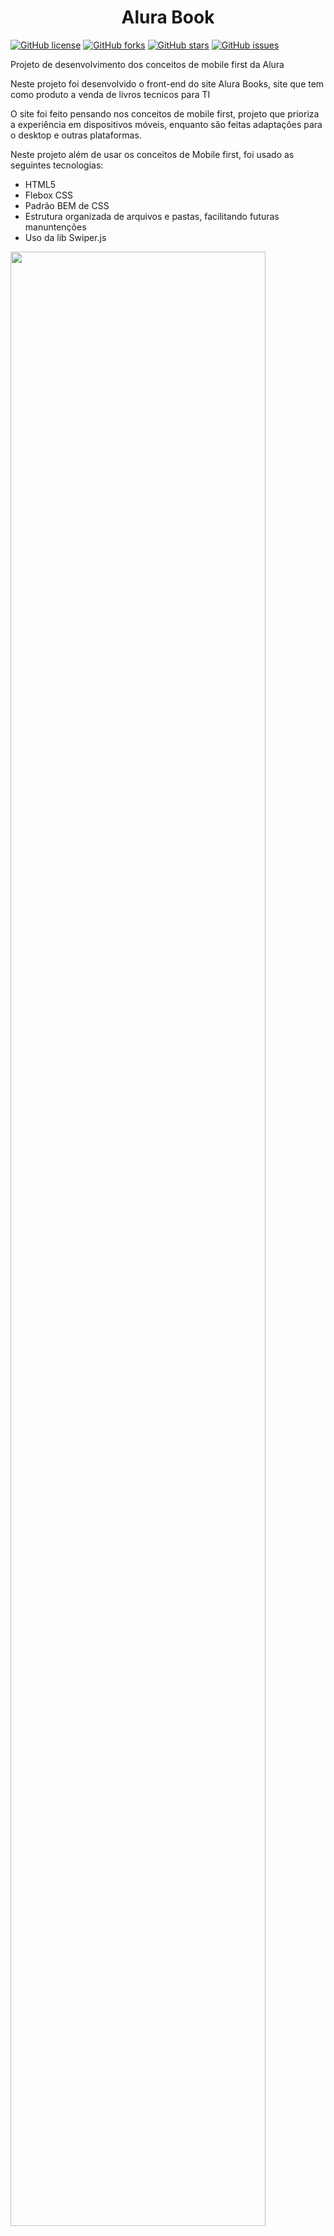 <h1 align='center'>Alura Book</h1> 

[![GitHub license](https://img.shields.io/github/license/devguimaraes/alura-book)](https://github.com/devguimaraes/alura-book/blob/main/LICENSE)
[![GitHub forks](https://img.shields.io/github/forks/devguimaraes/alura-book)](https://github.com/devguimaraes/alura-book/network)
[![GitHub stars](https://img.shields.io/github/stars/devguimaraes/alura-book)](https://github.com/devguimaraes/alura-book/stargazers)
[![GitHub issues](https://img.shields.io/github/issues/devguimaraes/alura-book)](https://github.com/devguimaraes/alura-book/issues)

<p>Projeto de desenvolvimento dos conceitos de mobile first da Alura</p>
<p>Neste projeto foi desenvolvido o front-end do site Alura Books, site que tem como produto a venda de livros tecnicos para TI<p>
<p>O site foi feito pensando nos conceitos de mobile first, projeto que prioriza a experiência em dispositivos móveis, enquanto são feitas adaptações para o desktop e outras plataformas.</p>

Neste projeto além de usar os conceitos de Mobile first, foi usado as seguintes tecnologias:

- HTML5
- Flebox CSS
- Padrão BEM de CSS
- Estrutura organizada de arquivos e pastas, facilitando futuras manuntenções
- Uso da lib Swiper.js 


<img src='https://user-images.githubusercontent.com/40476182/177404151-2dbf548b-c72a-41b6-9085-407bd6235ad7.png' width='90%'>

